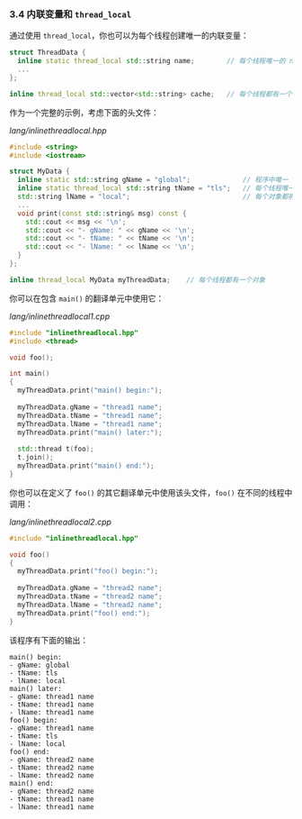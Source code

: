 ### 3.4    内联变量和 `thread_local`

通过使用 `thread_local`，你也可以为每个线程创建唯一的内联变量：

```c++
struct ThreadData {
  inline static thread_local std::string name;        // 每个线程唯一的 name
  ...
};

inline thread_local std::vector<std::string> cache;   // 每个线程都有一个 cache
```

作为一个完整的示例，考虑下面的头文件：

*lang/inlinethreadlocal.hpp*

```c++
#include <string>
#include <iostream>

struct MyData {
  inline static std::string gName = "global";             // 程序中唯一
  inline static thread_local std::string tName = "tls";   // 每个线程唯一
  std::string lName = "local";                            // 每个对象都拥有
  ...
  void print(const std::string& msg) const {
    std::cout << msg << '\n';
    std::cout << "- gName: " << gName << '\n';
    std::cout << "- tName: " << tName << '\n';
    std::cout << "- lName: " << lName << '\n';
  }
};

inline thread_local MyData myThreadData;    // 每个线程都有一个对象
```

你可以在包含 `main()` 的翻译单元中使用它：

*lang/inlinethreadlocal1.cpp*

```c++
#include "inlinethreadlocal.hpp"
#include <thread>

void foo();

int main()
{
  myThreadData.print("main() begin:");
  
  myThreadData.gName = "thread1 name";
  myThreadData.tName = "thread1 name";
  myThreadData.lName = "thread1 name";
  myThreadData.print("main() later:");
  
  std::thread t(foo);
  t.join();
  myThreadData.print("main() end:");
}
```

你也可以在定义了 `foo()` 的其它翻译单元中使用该头文件，`foo()` 在不同的线程中调用：

*lang/inlinethreadlocal2.cpp*

```c++
#include "inlinethreadlocal.hpp"

void foo()
{
  myThreadData.print("foo() begin:");
  
  myThreadData.gName = "thread2 name";
  myThreadData.tName = "thread2 name";
  myThreadData.lName = "thread2 name";
  myThreadData.print("foo() end:");
}
```

该程序有下面的输出：

```
main() begin:
- gName: global
- tName: tls
- lName: local
main() later:
- gName: thread1 name
- tName: thread1 name
- lName: thread1 name
foo() begin:
- gName: thread1 name
- tName: tls
- lName: local
foo() end:
- gName: thread2 name
- tName: thread2 name
- lName: thread2 name
main() end:
- gName: thread2 name
- tName: thread1 name
- lName: thread1 name
```